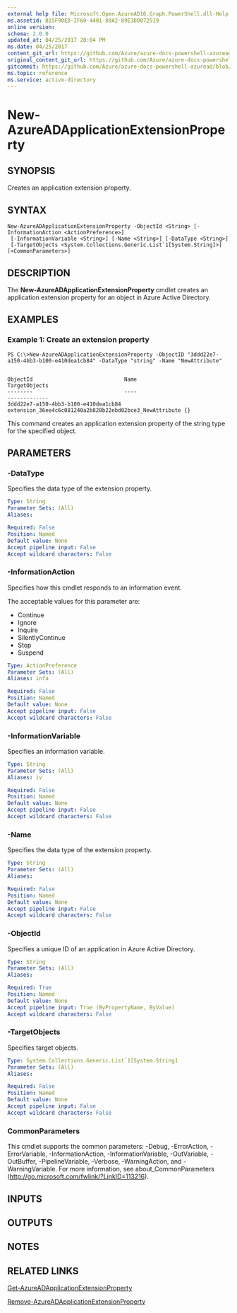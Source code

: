 ```yaml
---
external help file: Microsoft.Open.AzureAD16.Graph.PowerShell.dll-Help.xml
ms.assetid: B15F90ED-2F60-4401-89A2-89E3DD072519
online version:
schema: 2.0.0
updated_at: 04/25/2017 20:04 PM
ms.date: 04/25/2017
content_git_url: https://github.com/Azure/azure-docs-powershell-azuread/blob/VinceSmith-patch-7/Azure%20AD%20Cmdlets/AzureAD/v2preview/New-AzureADApplicationExtensionProperty.md
original_content_git_url: https://github.com/Azure/azure-docs-powershell-azuread/blob/VinceSmith-patch-7/Azure%20AD%20Cmdlets/AzureAD/v2preview/New-AzureADApplicationExtensionProperty.md
gitcommit: https://github.com/Azure/azure-docs-powershell-azuread/blob/c5cc449ee6e2b805fc85a9e05130b06b10899f67
ms.topic: reference
ms.service: active-directory
---
```


# New-AzureADApplicationExtensionProperty

## SYNOPSIS
Creates an application extension property.

## SYNTAX

```
New-AzureADApplicationExtensionProperty -ObjectId <String> [-InformationAction <ActionPreference>]
 [-InformationVariable <String>] [-Name <String>] [-DataType <String>]
 [-TargetObjects <System.Collections.Generic.List`1[System.String]>] [<CommonParameters>]
```

## DESCRIPTION
The **New-AzureADApplicationExtensionProperty** cmdlet creates an application extension property for an object in Azure Active Directory.

## EXAMPLES

### Example 1: Create an extension property
```
PS C:\>New-AzureADApplicationExtensionProperty -ObjectID "3ddd22e7-a150-4bb3-b100-e410dea1cb84" -DataType "string" -Name "NewAttribute"


ObjectId                             Name                                                    TargetObjects
--------                             ----                                                    -------------
3ddd22e7-a150-4bb3-b100-e410dea1cb84 extension_36ee4c6c081240a2b820b22ebd02bce3_NewAttribute {}
```

This command creates an application extension property of the string type for the specified object.

## PARAMETERS

### -DataType
Specifies the data type of the extension property.

```yaml
Type: String
Parameter Sets: (All)
Aliases: 

Required: False
Position: Named
Default value: None
Accept pipeline input: False
Accept wildcard characters: False
```

### -InformationAction
Specifies how this cmdlet responds to an information event.

The acceptable values for this parameter are:

- Continue
- Ignore
- Inquire
- SilentlyContinue
- Stop
- Suspend

```yaml
Type: ActionPreference
Parameter Sets: (All)
Aliases: infa

Required: False
Position: Named
Default value: None
Accept pipeline input: False
Accept wildcard characters: False
```

### -InformationVariable
Specifies an information variable.

```yaml
Type: String
Parameter Sets: (All)
Aliases: iv

Required: False
Position: Named
Default value: None
Accept pipeline input: False
Accept wildcard characters: False
```

### -Name
Specifies the data type of the extension property.

```yaml
Type: String
Parameter Sets: (All)
Aliases: 

Required: False
Position: Named
Default value: None
Accept pipeline input: False
Accept wildcard characters: False
```

### -ObjectId
Specifies a unique ID of an application in Azure Active Directory.

```yaml
Type: String
Parameter Sets: (All)
Aliases: 

Required: True
Position: Named
Default value: None
Accept pipeline input: True (ByPropertyName, ByValue)
Accept wildcard characters: False
```

### -TargetObjects
Specifies target objects.

```yaml
Type: System.Collections.Generic.List`1[System.String]
Parameter Sets: (All)
Aliases: 

Required: False
Position: Named
Default value: None
Accept pipeline input: False
Accept wildcard characters: False
```

### CommonParameters
This cmdlet supports the common parameters: -Debug, -ErrorAction, -ErrorVariable, -InformationAction, -InformationVariable, -OutVariable, -OutBuffer, -PipelineVariable, -Verbose, -WarningAction, and -WarningVariable. For more information, see about_CommonParameters (http://go.microsoft.com/fwlink/?LinkID=113216).

## INPUTS

## OUTPUTS

## NOTES

## RELATED LINKS

[Get-AzureADApplicationExtensionProperty](./Get-AzureADApplicationExtensionProperty.md)

[Remove-AzureADApplicationExtensionProperty](./Remove-AzureADApplicationExtensionProperty.md)
